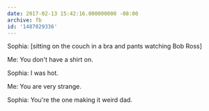 ```yaml
---
date: 2017-02-13 15:42:16.000000000 -08:00
archive: fb
id: '1487029336'
---
```


Sophia: [sitting on the couch in a bra and pants watching Bob Ross]

Me: You don't have a shirt on. 

Sophia: I was hot. 

Me: You are very strange. 

Sophia: You're the one making it weird dad.
